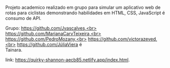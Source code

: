 Projeto academico realizado em grupo para simular um aplicativo web de rotas para ciclistas demonstrando habilidades em HTML, CSS, JavaScript é consumo de API.

Grupo: 
https://github.com/Jvascalves,<br>
https://github.com/MarianaCarvTeixeira,<br>
https://github.com/PedroMozany,<br>
https://github.com/victorazeved,<br>
https://github.com/JúliaViera é <br>
Tainara.<br>

link: https://quirky-shannon-aecb85.netlify.app/index.html.
